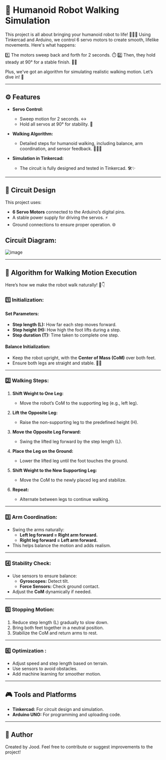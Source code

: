 # 🤖 Humanoid Robot Walking Simulation

This project is all about bringing your humanoid robot to life! 🚶‍♂️✨ Using Tinkercad and Arduino, we control 6 servo motors to create smooth, lifelike movements. Here's what happens:

1️⃣ The motors sweep back and forth for 2 seconds. ⏱️
2️⃣ Then, they hold steady at 90° for a stable finish. 🛑🦾

Plus, we've got an algorithm for simulating realistic walking motion. Let’s dive in! 🎉

---

## ⚙️ Features

- **Servo Control:**
  - Sweep motion for 2 seconds. ↔️
  - Hold all servos at 90° for stability. 🎯

- **Walking Algorithm:**
  - Detailed steps for humanoid walking, including balance, arm coordination, and sensor feedback. 🚶‍♀️🦾

- **Simulation in Tinkercad:**
  - The circuit is fully designed and tested in Tinkercad. 🛠️✨

---

## 🔌 Circuit Design

This project uses:
- **6 Servo Motors** connected to the Arduino’s digital pins.
- A stable power supply for driving the servos. ⚡
- Ground connections to ensure proper operation. 🌐

##  **Circuit Diagram:**
![image](https://github.com/user-attachments/assets/a62326f6-8b0c-49bb-8a91-c11c62fdd34f)


---

## 🧠 Algorithm for Walking Motion Execution

Here’s how we make the robot walk naturally! 🦿👇

### 1️⃣ **Initialization:**
#### Set Parameters:
- **Step length (L):** How far each step moves forward.
- **Step height (H):** How high the foot lifts during a step.
- **Step duration (T):** Time taken to complete one step.

#### Balance Initialization:
- Keep the robot upright, with the **Center of Mass (CoM)** over both feet.
- Ensure both legs are straight and stable. 🚶‍♂️

---

### 2️⃣ **Walking Steps:**

1. **Shift Weight to One Leg:**
   - Move the robot’s CoM to the supporting leg (e.g., left leg). 

2. **Lift the Opposite Leg:**
   - Raise the non-supporting leg to the predefined height (H). 

3. **Move the Opposite Leg Forward:**
   - Swing the lifted leg forward by the step length (L). 

4. **Place the Leg on the Ground:**
   - Lower the lifted leg until the foot touches the ground. 

5. **Shift Weight to the New Supporting Leg:**
   - Move the CoM to the newly placed leg and stabilize. 

6. **Repeat:**
   - Alternate between legs to continue walking. 

---

### 3️⃣ **Arm Coordination:**
- Swing the arms naturally:
  - **Left leg forward = Right arm forward.**
  - **Right leg forward = Left arm forward.** 
- This helps balance the motion and adds realism. 

---

### 4️⃣ **Stability Check:**
- Use sensors to ensure balance:
  - **Gyroscopes:** Detect tilt. 
  - **Force Sensors:** Check ground contact. 
- Adjust the **CoM** dynamically if needed. 

---

### 5️⃣ **Stopping Motion:**
1. Reduce step length (L) gradually to slow down.
2. Bring both feet together in a neutral position. 
3. Stabilize the CoM and return arms to rest. 

---

### 6️⃣ **Optimization :**
- Adjust speed and step length based on terrain. 
- Use sensors to avoid obstacles.
- Add machine learning for smoother motion.

---

## 🎮 Tools and Platforms
- **Tinkercad:** For circuit design and simulation. 
- **Arduino UNO:** For programming and uploading code.
  
---

## 👤 Author
Created by Jood. Feel free to contribute or suggest improvements to the project!


